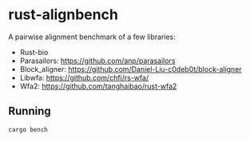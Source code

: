 # rust-alignbench

A pairwise alignment benchmark of a few libraries:
* Rust-bio
* Parasailors: https://github.com/anp/parasailors
* Block_aligner: https://github.com/Daniel-Liu-c0deb0t/block-aligner
* Libwfa: https://github.com/chfi/rs-wfa/
* Wfa2: https://github.com/tanghaibao/rust-wfa2


## Running

`cargo bench`
